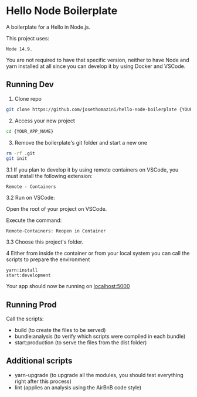 # Hello Node Boilerplate

A boilerplate for a Hello in Node.js.

This project uses:

```
Node 14.9.
```

You are not required to have that specific version, neither to have Node and yarn installed at all since you can develop it by using Docker and VSCode.

## Running Dev

1. Clone repo

```sh
git clone https://github.com/josethomazini/hello-node-boilerplate {YOUR_APP_NAME}
```

2. Access your new project

```sh
cd {YOUR_APP_NAME}
```

3. Remove the boilerplate's git folder and start a new one

```sh
rm -rf .git
git init
```

3.1 If you plan to develop it by using remote containers on VSCode, you must install the following extension:

```
Remote - Containers
```

3.2 Run on VSCode:

Open the root of your project on VSCode.

Execute the command:

```
Remote-Containers: Reopen in Container
```

3.3 Choose this project's folder.

4 Either from inside the container or from your local system you can call the scripts to prepare the environment

```
yarn:install
start:development
```

Your app should now be running on [localhost:5000](http://localhost:5000/)

## Running Prod

Call the scripts:

- build (to create the files to be served)
- bundle:analysis (to verify which scripts were compiled in each bundle)
- start:production (to serve the files from the dist folder)

## Additional scripts

- yarn-upgrade (to upgrade all the modules, you should test everything right after this process)
- lint (applies an analysis using the AirBnB code style)

